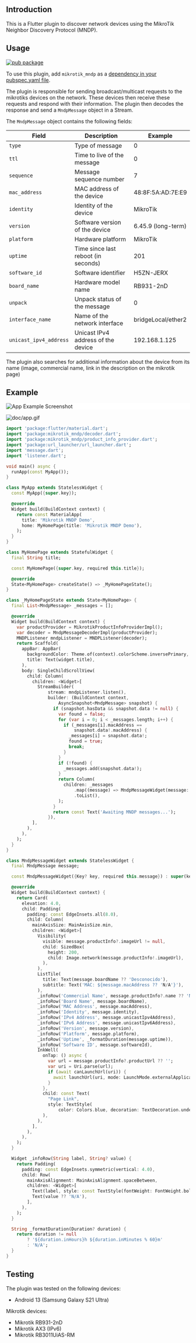 ## Introduction

This is a Flutter plugin to discover network devices using the MikroTik Neighbor Discovery Protocol (MNDP).

## Usage

[![pub package](https://img.shields.io/pub/v/mikrotik_mndp.svg)](https://pub.dev/packages/mikrotik_mndp)

To use this plugin, add `mikrotik_mndp` as a [dependency in your pubspec.yaml file](https://pub.dev/packages/mikrotik_mndp).

The plugin is responsible for sending broadcast/multicast requests to the mikrotiks devices on the network. 
These devices then receive these requests and respond with their information. 
The plugin then decodes the response and send a `MndpMessage` object in a Stream.

The `MndpMessage` object contains the following fields:

| Field                | Description                                   | Example                |
|----------------------|-----------------------------------------------|------------------------|
| `type`               | Type of message                               | 0                      |
| `ttl`                | Time to live of the message                   | 0                      |
| `sequence`           | Message sequence number                       | 7                      |
| `mac_address`        | MAC address of the device                     | 48:8F:5A:AD:7E:E9      |
| `identity`           | Identity of the device                        | MikroTik               |
| `version`            | Software version of the device                | 6.45.9 (long-term)     |
| `platform`           | Hardware platform                             | MikroTik               |
| `uptime`             | Time since last reboot (in seconds)           | 201                      |
| `software_id`        | Software identifier                           | H5ZN-JERX              |
| `board_name`         | Hardware model name                           | RB931-2nD              |
| `unpack`             | Unpack status of the message                  | 0                      |
| `interface_name`     | Name of the network interface                 | bridgeLocal/ether2     |
| `unicast_ipv4_address` | Unicast IPv4 address of the device           | 192.168.1.125          |

The plugin also searches for additional information about the device from its name (image, commercial name, link in the description on the mikrotik page)

## Example


<div style="background-color: white;">
    <img src="https://raw.githubusercontent.com/Eitol/mikrotik_mndp/main/doc/img.jpg" alt="App Example Screenshot">
</div>

![doc/app.gif](https://raw.githubusercontent.com/Eitol/mikrotik_mndp/main/doc/app.gif)

```dart
import 'package:flutter/material.dart';
import 'package:mikrotik_mndp/decoder.dart';
import 'package:mikrotik_mndp/product_info_provider.dart';
import 'package:url_launcher/url_launcher.dart';
import 'message.dart';
import 'listener.dart';

void main() async {
  runApp(const MyApp());
}

class MyApp extends StatelessWidget {
  const MyApp({super.key});

  @override
  Widget build(BuildContext context) {
    return const MaterialApp(
      title: 'Mikrotik MNDP Demo',
      home: MyHomePage(title: 'Mikrotik MNDP Demo'),
    );
  }
}

class MyHomePage extends StatefulWidget {
  final String title;

  const MyHomePage({super.key, required this.title});

  @override
  State<MyHomePage> createState() => _MyHomePageState();
}

class _MyHomePageState extends State<MyHomePage> {
  final List<MndpMessage> _messages = [];

  @override
  Widget build(BuildContext context) {
    var productProvider = MikrotikProductInfoProviderImpl();
    var decoder = MndpMessageDecoderImpl(productProvider);
    MNDPListener mndpListener = MNDPListener(decoder);
    return Scaffold(
      appBar: AppBar(
        backgroundColor: Theme.of(context).colorScheme.inversePrimary,
        title: Text(widget.title),
      ),
      body: SingleChildScrollView(
        child: Column(      
          children: <Widget>[
            StreamBuilder(
                stream: mndpListener.listen(),
                builder: (BuildContext context,
                    AsyncSnapshot<MndpMessage> snapshot) {
                  if (snapshot.hasData && snapshot.data != null) {
                    var found = false;
                    for (var i = 0; i < _messages.length; i++) {
                      if (_messages[i].macAddress ==
                          snapshot.data!.macAddress) {
                        _messages[i] = snapshot.data!;
                        found = true;
                        break;
                      }
                    }
                    if (!found) {
                      _messages.add(snapshot.data!);
                    }
                    return Column(
                      children: _messages
                          .map((message) => MndpMessageWidget(message: message))
                          .toList(),
                    );
                  }
                  return const Text('Awaiting MNDP messages...');
                }),
          ],
        ),
      ),
    );
  }
}

class MndpMessageWidget extends StatelessWidget {
  final MndpMessage message;

  const MndpMessageWidget({Key? key, required this.message}) : super(key: key);

  @override
  Widget build(BuildContext context) {
    return Card(
      elevation: 4.0,
      child: Padding(
        padding: const EdgeInsets.all(8.0),
        child: Column(
          mainAxisSize: MainAxisSize.min,
          children: <Widget>[
            Visibility(
              visible: message.productInfo?.imageUrl != null,
              child: SizedBox(
                height: 200,
                child: Image.network(message.productInfo!.imageUrl),
              ),
            ),
            ListTile(
              title: Text(message.boardName ?? 'Desconocido'),
              subtitle: Text('MAC: ${message.macAddress ?? 'N/A'}'),
            ),
            _infoRow('Commercial Name', message.productInfo?.name ?? 'N/A'),
            _infoRow('Board Name', message.boardName),
            _infoRow('MAC Address', message.macAddress),
            _infoRow('Identity', message.identity),
            _infoRow('IPv4 Address', message.unicastIpv4Address),
            _infoRow('IPv6 Address', message.unicastIpv6Address),
            _infoRow('Version', message.version),
            _infoRow('Platform', message.platform),
            _infoRow('Uptime', _formatDuration(message.uptime)),
            _infoRow('Software ID', message.softwareId),
            InkWell(
              onTap: () async {
                var url = message.productInfo?.productUrl ?? '';
                var uri = Uri.parse(url);
                if (await canLaunchUrl(uri)) {
                  await launchUrl(uri, mode: LaunchMode.externalApplication);
                }
              },
              child: const Text(
                "Page Link",
                style: TextStyle(
                    color: Colors.blue, decoration: TextDecoration.underline),
              ),
            ),       
          ],
        ),
      ),
    );
  }

  Widget _infoRow(String label, String? value) {
    return Padding(
      padding: const EdgeInsets.symmetric(vertical: 4.0),
      child: Row(
        mainAxisAlignment: MainAxisAlignment.spaceBetween,
        children: <Widget>[
          Text(label, style: const TextStyle(fontWeight: FontWeight.bold)),
          Text(value ?? 'N/A'),
        ],
      ),
    );
  }

  String _formatDuration(Duration? duration) {
    return duration != null
        ? '${duration.inHours}h ${duration.inMinutes % 60}m'
        : 'N/A';
  }
}
```

## Testing

The plugin was tested on the following devices:

- Android 13 (Samsung Galaxy S21 Ultra)


Mikrotik devices:

- Mikrotik RB931-2nD
- Mikrotik AX3 (IPv6)
- Mikrotik RB3011UiAS-RM

